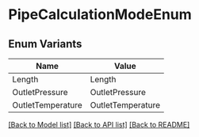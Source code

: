 # PipeCalculationModeEnum

## Enum Variants

| Name | Value |
|---- | -----|
| Length | Length |
| OutletPressure | OutletPressure |
| OutletTemperature | OutletTemperature |


[[Back to Model list]](../README.md#documentation-for-models) [[Back to API list]](../README.md#documentation-for-api-endpoints) [[Back to README]](../README.md)


